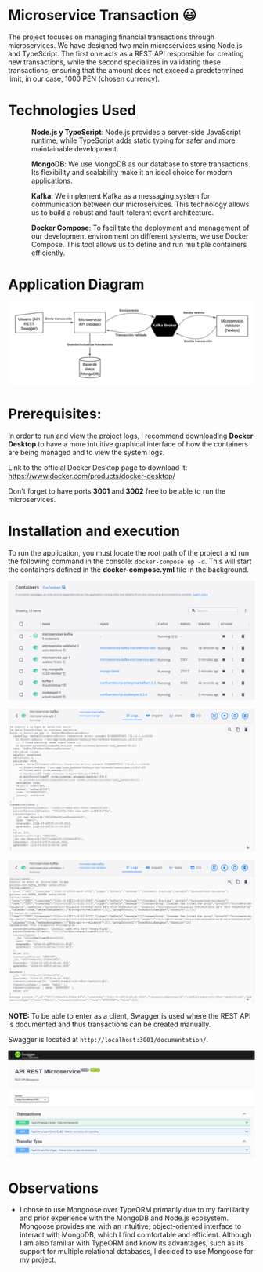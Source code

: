 # Microservice Transaction :smiley:

The project focuses on managing financial transactions through microservices. We have designed two main microservices using Node.js and TypeScript. The first one acts as a REST API responsible for creating new transactions, while the second specializes in validating these transactions, ensuring that the amount does not exceed a predetermined limit, in our case, 1000 PEN (chosen currency).

# Technologies Used

<ol>
  <ul><strong>Node.js y TypeScript</strong>: Node.js provides a server-side JavaScript runtime, while TypeScript adds static typing for safer and more maintainable development.</ul>
  <ul><strong>MongoDB</strong>: We use MongoDB as our database to store transactions. Its flexibility and scalability make it an ideal choice for modern applications.</ul>
  <ul><strong>Kafka</strong>: We implement Kafka as a messaging system for communication between our microservices. This technology allows us to build a robust and fault-tolerant event architecture.</ul>
  <ul><strong>Docker Compose</strong>: To facilitate the deployment and management of our development environment on different systems, we use Docker Compose. This tool allows us to define and run multiple containers efficiently.</ul>
</ol>





# Application Diagram

![Diagrama de Aplicaciones](https://github.com/MyPortfolio-Cesar/microservices-kafka/blob/master/assets/Diagrama%20de%20aplicaciones.png)


# Prerequisites:

In order to run and view the project logs, I recommend downloading **Docker Desktop** to have a more intuitive graphical interface of how the containers are being managed and to view the system logs.

Link to the official Docker Desktop page to download it: https://www.docker.com/products/docker-desktop/

Don't forget to have ports **3001** and **3002** free to be able to run the microservices.

# Installation and execution

To run the application, you must locate the root path of the project and run the following command in the console: `docker-compose up -d`. This will start the containers defined in the **docker-compose.yml** file in the background.

![Docker containers](https://github.com/MyPortfolio-Cesar/microservices-kafka/blob/master/assets/Docker%20containers.png)

![Microservicio Api](https://github.com/MyPortfolio-Cesar/microservices-kafka/blob/master/assets/Microservice%20API.png)

![Microservicio Validator](https://github.com/MyPortfolio-Cesar/microservices-kafka/blob/master/assets/Microservice%20Validator.png)



**NOTE:** To be able to enter as a client, Swagger is used where the REST API is documented and thus transactions can be created manually.

Swagger is located at `http://localhost:3001/documentation/`.

![Swagger](https://github.com/MyPortfolio-Cesar/microservices-kafka/blob/master/assets/Swagger%20API%20REST.png)

# Observations

- I chose to use Mongoose over TypeORM primarily due to my familiarity and prior experience with the MongoDB and Node.js ecosystem. Mongoose provides me with an intuitive, object-oriented interface to interact with MongoDB, which I find comfortable and efficient. Although I am also familiar with TypeORM and know its advantages, such as its support for multiple relational databases, I decided to use Mongoose for my project.






